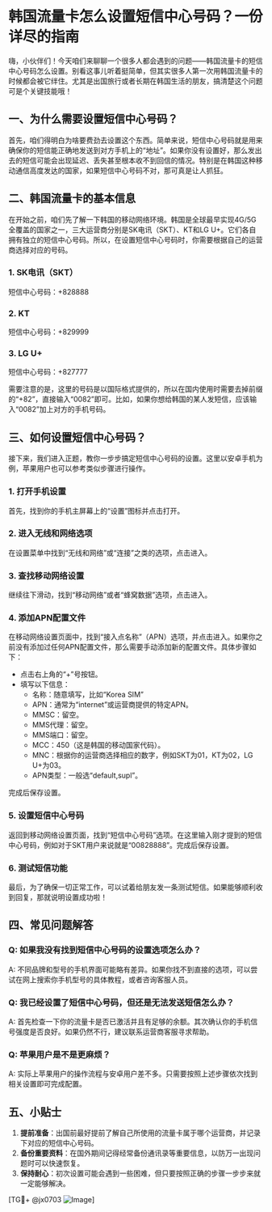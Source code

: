 # 韩国流量卡怎么设置短信中心号码？一份详尽的指南

嗨，小伙伴们！今天咱们来聊聊一个很多人都会遇到的问题——韩国流量卡的短信中心号码怎么设置。别看这事儿听着挺简单，但其实很多人第一次用韩国流量卡的时候都会被它绊住。尤其是出国旅行或者长期在韩国生活的朋友，搞清楚这个问题可是个关键技能哦！

## 一、为什么需要设置短信中心号码？

首先，咱们得明白为啥要费劲去设置这个东西。简单来说，短信中心号码就是用来确保你的短信能正确地发送到对方手机上的“地址”。如果你没有设置好，那么发出去的短信可能会出现延迟、丢失甚至根本收不到回信的情况。特别是在韩国这种移动通信高度发达的国家，如果短信中心号码不对，那可真是让人抓狂。

## 二、韩国流量卡的基本信息

在开始之前，咱们先了解一下韩国的移动网络环境。韩国是全球最早实现4G/5G全覆盖的国家之一，三大运营商分别是SK电讯（SKT）、KT和LG U+。它们各自拥有独立的短信中心号码。所以，在设置短信中心号码时，你需要根据自己的运营商选择对应的号码。

### 1. SK电讯（SKT）
短信中心号码：+828888
### 2. KT
短信中心号码：+829999
### 3. LG U+
短信中心号码：+827777

需要注意的是，这里的号码是以国际格式提供的，所以在国内使用时需要去掉前缀的“+82”，直接输入“0082”即可。比如，如果你想给韩国的某人发短信，应该输入“0082”加上对方的手机号码。

## 三、如何设置短信中心号码？

接下来，我们进入正题，教你一步步搞定短信中心号码的设置。这里以安卓手机为例，苹果用户也可以参考类似步骤进行操作。

### 1. 打开手机设置
首先，找到你的手机主屏幕上的“设置”图标并点击打开。

### 2. 进入无线和网络选项
在设置菜单中找到“无线和网络”或“连接”之类的选项，点击进入。

### 3. 查找移动网络设置
继续往下滑动，找到“移动网络”或者“蜂窝数据”选项，点击进入。

### 4. 添加APN配置文件
在移动网络设置页面中，找到“接入点名称”（APN）选项，并点击进入。如果你之前没有添加过任何APN配置文件，那么需要手动添加新的配置文件。具体步骤如下：
   - 点击右上角的“+”号按钮。
   - 填写以下信息：
     - 名称：随意填写，比如“Korea SIM”
     - APN：通常为“internet”或运营商提供的特定APN。
     - MMSC：留空。
     - MMS代理：留空。
     - MMS端口：留空。
     - MCC：450（这是韩国的移动国家代码）。
     - MNC：根据你的运营商选择相应的数字，例如SKT为01，KT为02，LG U+为03。
     - APN类型：一般选“default,supl”。

完成后保存设置。

### 5. 设置短信中心号码
返回到移动网络设置页面，找到“短信中心号码”选项。在这里输入刚才提到的短信中心号码，例如对于SKT用户来说就是“00828888”。完成后保存设置。

### 6. 测试短信功能
最后，为了确保一切正常工作，可以试着给朋友发一条测试短信。如果能够顺利收到回复，那就说明设置成功啦！

## 四、常见问题解答

### Q: 如果我没有找到短信中心号码的设置选项怎么办？
A: 不同品牌和型号的手机界面可能略有差异。如果你找不到直接的选项，可以尝试在网上搜索你手机型号的具体教程，或者咨询客服人员。

### Q: 我已经设置了短信中心号码，但还是无法发送短信怎么办？
A: 首先检查一下你的流量卡是否已激活并且有足够的余额。其次确认你的手机信号强度是否良好。如果仍然不行，建议联系运营商客服寻求帮助。

### Q: 苹果用户是不是更麻烦？
A: 实际上苹果用户的操作流程与安卓用户差不多。只需要按照上述步骤依次找到相关设置即可完成配置。

## 五、小贴士

1. **提前准备**：出国前最好提前了解自己所使用的流量卡属于哪个运营商，并记录下对应的短信中心号码。
2. **备份重要资料**：在国外期间记得经常备份通讯录等重要信息，以防万一出现问题时可以快速恢复。
3. **保持耐心**：初次设置可能会遇到一些困难，但只要按照正确的步骤一步步来就一定能够解决。

[TG💪+ @jx0703 ![Image](https://github.com/user-attachments/assets/dbca1d08-cadb-493c-b0ec-ad6f7a83f270)]